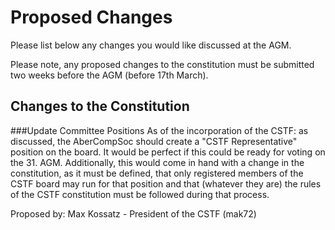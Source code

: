 # Proposed Changes
Please list below any changes you would like discussed at the AGM. 

Please note, any proposed changes to the constitution must be submitted two 
weeks before the AGM (before 17th March).

## Changes to the Constitution

<!--- Example:
###Update aim of society
Currently there is no listed aim, this section is currently blank.

Proposed by: Bob (abc12)
Seconded by: Alice (xyz89)
--->

###Update Committee Positions
As of the incorporation of the CSTF: as discussed, the AberCompSoc should create a "CSTF Representative" position on the board. It would be perfect if this could be ready for voting on the 31. AGM. Additionally, this would come in hand with a change in the constitution, as it must be defined, that only registered members of the CSTF board may run for that position and that (whatever they are) the rules of the CSTF constitution must be followed during that process. 

Proposed by: Max Kossatz - President of the CSTF (mak72)
